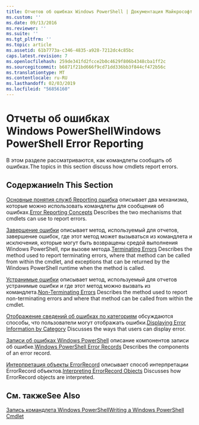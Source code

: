 ```yaml
---
title: Отчетов об ошибках Windows PowerShell | Документация Майкрософт
ms.custom: ''
ms.date: 09/13/2016
ms.reviewer: ''
ms.suite: ''
ms.tgt_pltfrm: ''
ms.topic: article
ms.assetid: 61b7773a-c346-4835-a928-7212dc4c85bc
caps.latest.revision: 7
ms.openlocfilehash: 259de341fd2fcce2b0c4629f806b4348cba1ff2c
ms.sourcegitcommit: b6871f21bd666f9cd71dd336bb3f844cf472b56c
ms.translationtype: MT
ms.contentlocale: ru-RU
ms.lasthandoff: 02/03/2019
ms.locfileid: "56856160"
---
```

# <a name="windows-powershell-error-reporting"></a><span data-ttu-id="87d89-102">Отчеты об ошибках Windows PowerShell</span><span class="sxs-lookup"><span data-stu-id="87d89-102">Windows PowerShell Error Reporting</span></span>

<span data-ttu-id="87d89-103">В этом разделе рассматриваются, как командлеты сообщать об ошибках.</span><span class="sxs-lookup"><span data-stu-id="87d89-103">The topics in this section discuss how cmdlets report errors.</span></span>

## <a name="in-this-section"></a><span data-ttu-id="87d89-104">Содержание</span><span class="sxs-lookup"><span data-stu-id="87d89-104">In This Section</span></span>

<span data-ttu-id="87d89-105">[Основные понятия служб Reporting ошибка](./error-reporting-concepts.md) описывает два механизма, которые можно использовать командлеты для сообщения об ошибках.</span><span class="sxs-lookup"><span data-stu-id="87d89-105">[Error Reporting Concepts](./error-reporting-concepts.md) Describes the two mechanisms that cmdlets can use to report errors.</span></span>

<span data-ttu-id="87d89-106">[Завершение ошибки](./terminating-errors.md) описывает метод, используемый для отчетов, завершение ошибок, где этот метод может вызываться из командлета и исключения, которые могут быть возвращены средой выполнения Windows PowerShell, при вызове метода.</span><span class="sxs-lookup"><span data-stu-id="87d89-106">[Terminating Errors](./terminating-errors.md) Describes the method used to report terminating errors, where that method can be called from within the cmdlet, and exceptions that can be returned by the Windows PowerShell runtime when the method is called.</span></span>

<span data-ttu-id="87d89-107">[Устранимые ошибки](./non-terminating-errors.md) описывает метод, используемый для отчетов устранимые ошибки и где этот метод можно вызвать из командлета.</span><span class="sxs-lookup"><span data-stu-id="87d89-107">[Non-Terminating Errors](./non-terminating-errors.md) Describes the method used to report non-terminating errors and where that method can be called from within the cmdlet.</span></span>

<span data-ttu-id="87d89-108">[Отображение сведений об ошибках по категориям](./displaying-error-information.md) обсуждаются способы, что пользователи могут отображать ошибки.</span><span class="sxs-lookup"><span data-stu-id="87d89-108">[Displaying Error Information by Category](./displaying-error-information.md) Discusses the ways that users can display error.</span></span>

<span data-ttu-id="87d89-109">[Записи об ошибках Windows PowerShell](./windows-powershell-error-records.md) описание компонентов записи об ошибке.</span><span class="sxs-lookup"><span data-stu-id="87d89-109">[Windows PowerShell Error Records](./windows-powershell-error-records.md) Describes the components of an error record.</span></span>

<span data-ttu-id="87d89-110">[Интерпретация объекты ErrorRecord](./interpreting-errorrecord-objects.md) описывает способ интерпретации ErrorRecord объектов.</span><span class="sxs-lookup"><span data-stu-id="87d89-110">[Interpreting ErrorRecord Objects](./interpreting-errorrecord-objects.md) Discusses how ErrorRecord objects are interpreted.</span></span>

## <a name="see-also"></a><span data-ttu-id="87d89-111">См. также</span><span class="sxs-lookup"><span data-stu-id="87d89-111">See Also</span></span>

[<span data-ttu-id="87d89-112">Запись командлета Windows PowerShell</span><span class="sxs-lookup"><span data-stu-id="87d89-112">Writing a Windows PowerShell Cmdlet</span></span>](./writing-a-windows-powershell-cmdlet.md)
